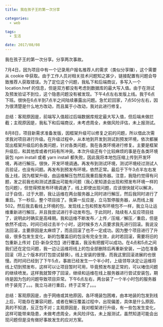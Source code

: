 ```yaml
---
title: 我在孩子王的第一次分享

categories:
  - web

tags:
  - 生活

date: 2017/08/08
---
```


我在孩子王的第一次分享。分享两次事故。

<!-- more -->

7月4日，因为项目中有一个记录用户报名推荐人的需求（类似分享赚），这个需要从 cookie 中获取。由于工作人员对相关技术问题知之甚少，链接配置有问题会导致推荐人获取错误。为了定位这个问题，我私下和后端商议，多写入一个 location.href 的信息，但是双方都没有考虑到数据库的最大写入值。由于在测试及预发验证不到位，这个隐患问题没有被发现。下午4点左右发版上线。我于6点下班。很快在6点半到7点半之间陆续暴露出问题。急忙赶回家，7点50分左右，因为很清楚是什么地方改动，而且属于小改动，我对此进行修复。

总结：客观原因是，前端写入值超过后端数据库规定最大写入值，但后端未做拦截；主观原因是，我私下和后端商议，未考虑周全，未做风险评估，未上报测试。

8月8日，项目新需求准备发版，因框架升级可以修复之前的问题，所以借此次需求我对项目进行升级。在升级过程中，从本地到开发到测试到预发环境，依次都展现出框架升级后的各类问题，针对各类问题，我在各类环境进行修复。主要是框架升级后，和其他库或者代码有所冲突。本次升级还有个比较麻烦的事是在各类环境装包 npm install 或者 yarn install 都失败，因此我将本地包压缩上传到开发环境，再进行解压。很快，开发环境调通。再发布到测试环境，测试环境经过测试人员验证，也没有问题。再发布到预发布环境，依然正常。最后于下午3点半左右发版上线，因为框架升级，由运维解压包然后我重启服务器。注意，我隐约觉得有问题，发之前我也和测试透露出可能有问题（我心里知道会出现和预发布环境一样的包问题），但觉得预发布环境调通了，线上即使出现问题，应该很快就可以解决，过于自信，过于大胆，我让运维在两台服务器上同时进行解压，然后我同时进行了重启。下一秒后，整个项目挂了。我第一反应是，立马暂停服务器，从而线上报 502。然后我去看线上环境的包，发现线上包和预发布环境包不一样，我立马让运维重新进行解压，并且我尝试进行手动发布包。于此同时，陆续有人反应项目挂了，说明此时确实是高峰期。我和运维不断发布／上传／压缩／解压／重启，但是依然不成功，时间已经过去半个小时，这时候多方人员要求我先进行回滚。我说没法回滚，主要原因是太麻烦了，而且回滚了也不一定成功。因为整个项目进行了升级，很多包发生变化，新的包覆盖旧的包没有完全生效，此时若回滚，需要将旧的包重新上传对【旧-新杂交包】进行覆盖，我没有把握可以成功。在4点和5点之间我们还在定位问题，我一边让运维将线上的包全部删除后再重新安装，一边在准备回滚（将上个版本的打包尝试替换）。线上安装的很慢，而我这里回滚进展的也很慢。而时间已经到了下午5点，事故已经发生一个半小时，上级领导决定让运维将线上切到预发布，这样可以让项目暂时可用，毕竟预发布是正常的，可以堵住问题的继续喷发。这样我就暂停了回滚，继续和运维在线上服务器进行尝试安装包，期待是因为包的问题导致项目异常。下午6点左右，两台装了一个半小时包的服务器终于装完了。。。我立马进行重启，终于正常了。。。

总结：客观原因是，由于网络或其他原因，各环境装包困难，由本地装的包发到线上后，可能存在兼容问题，或者在解压覆盖过程中，出现偏差，具体是什么原因，真的不知道，反正包不对；主观原因是，我对框架进行升级，有一些包发生变化，这样可能带来隐患，未做考虑周全，未风险评估，未上报测试，虽然知道可能会出现问题但是没有做好事故发生的应对方案。
